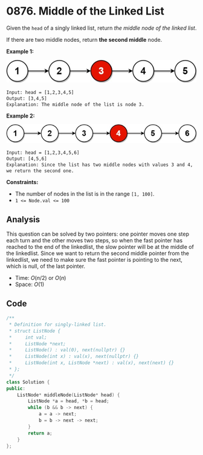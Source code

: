 # 0876. Middle of the Linked List

Given the `head` of a singly linked list, return *the middle node of the linked list*.

If there are two middle nodes, return **the second middle** node.

 

**Example 1:**

![img](resources/lc-midlist1.jpeg)

```
Input: head = [1,2,3,4,5]
Output: [3,4,5]
Explanation: The middle node of the list is node 3.
```

**Example 2:**

![img](resources/lc-midlist2.jpeg)

```
Input: head = [1,2,3,4,5,6]
Output: [4,5,6]
Explanation: Since the list has two middle nodes with values 3 and 4, we return the second one.
```

 

**Constraints:**

- The number of nodes in the list is in the range `[1, 100]`.
- `1 <= Node.val <= 100`

## Analysis

This question can be solved by two pointers: one pointer moves one step each turn and the other moves two steps, so when the fast pointer has reached to the end of the linkedlist, the slow pointer will be at the middle of the linkedlist. Since we want to return the second middle pointer from the linkedlist, we need to make sure the fast pointer is pointing to the next, which is null, of the last pointer.

* Time: $O(n / 2)$ or $O(n)$
* Space: $O(1)$

## Code

```c++
/**
 * Definition for singly-linked list.
 * struct ListNode {
 *     int val;
 *     ListNode *next;
 *     ListNode() : val(0), next(nullptr) {}
 *     ListNode(int x) : val(x), next(nullptr) {}
 *     ListNode(int x, ListNode *next) : val(x), next(next) {}
 * };
 */
class Solution {
public:
    ListNode* middleNode(ListNode* head) {
        ListNode *a = head, *b = head;
        while (b && b -> next) {
            a = a -> next;
            b = b -> next -> next;
        }
        return a;
    }
};
```

